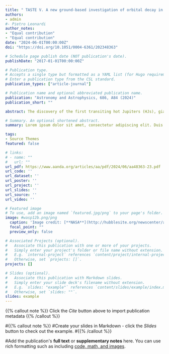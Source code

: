 ```yaml
---
title: " TASTE V. A new ground-based investigation of orbital decay in the ultra-hot Jupiter WASP-12b "
authors:
- admin
#- Pietro Leonardi
author_notes:
- "Equal contribution"
- "Equal contribution"
date: "2024-06-01T00:00:00Z"
doi: "https://doi.org/10.1051/0004-6361/202348363"

# Schedule page publish date (NOT publication's date).
publishDate: "2017-01-01T00:00:00Z"

# Publication type.
# Accepts a single type but formatted as a YAML list (for Hugo requirements).
# Enter a publication type from the CSL standard.
publication_types: ["article-journal"]

# Publication name and optional abbreviated publication name.
publication: "Astronomy and Astrophysics, 686, A84 (2024)"
publication_short: ""

abstract: The discovery of the first transiting hot Jupiters (HJs), giant planets on orbital periods shorter than P ~ 10 days, was announced more than 20 years ago. As both ground- and space-based follow-up observations are piling up, we are approaching the temporal baseline required to detect secular variations in their orbital parameters. In particular, several recent studies have focused on constraining the efficiency of the tidal decay mechanism to better understand the evolutionary timescales of HJ migration and engulfment. This can be achieved by measuring a monotonic decrease in orbital period dP/dt < 0 due to mechanical energy being dissipated by tidal friction. WASP-12b was the first HJ for which a tidal decay scenario appeared convincing, even though alternative explanations have been hypothesized. Here we present a new analysis based on 28 unpublished high-precision transit light curves gathered over a 12-yr baseline and combined with all the available archival data, and an updated set of stellar parameters from HARPS-N high-resolution spectra, which are consistent with a main-sequence scenario, close to the hydrogen exhaustion in the core. Our values of dP/dt = −30.72 ± 2.67 and Q′* = (2.13 ± 0.18) × 105 are statistically consistent with previous studies, and indicate that WASP-12 is undergoing fast tidal dissipation. We additionally report the presence of excess scatter in the timing data and discuss its possible origin. 

# Summary. An optional shortened abstract.
summary: Lorem ipsum dolor sit amet, consectetur adipiscing elit. Duis posuere tellus ac convallis placerat. Proin tincidunt magna sed ex sollicitudin condimentum.

tags:
- Source Themes
featured: false

# links:
# - name: ""
#   url: ""
url_pdf: https://www.aanda.org/articles/aa/pdf/2024/06/aa48363-23.pdf
url_code: ''
url_dataset: ''
url_poster: ''
url_project: ''
url_slides: ''
url_source: ''
url_video: ''

# Featured image
# To use, add an image named `featured.jpg/png` to your page's folder. 
image: #wasp12b.png/png
  caption: 'Image credit: [**NASA**](http://hubblesite.org/newscenter/archive/releases/2010/15/)'
  focal_point: ""
  preview_only: false

# Associated Projects (optional).
#   Associate this publication with one or more of your projects.
#   Simply enter your project's folder or file name without extension.
#   E.g. `internal-project` references `content/project/internal-project/index.md`.
#   Otherwise, set `projects: []`.
projects: []

# Slides (optional).
#   Associate this publication with Markdown slides.
#   Simply enter your slide deck's filename without extension.
#   E.g. `slides: "example"` references `content/slides/example/index.md`.
#   Otherwise, set `slides: ""`.
slides: example
---
```


{{% callout note %}}
Click the *Cite* button above to import publication metadata
{{% /callout %}}

#{{% callout note %}}
#Create your slides in Markdown - click the *Slides* button to check out the example.
#{{% /callout %}}

#Add the publication's **full text** or **supplementary notes** here. You can use rich formatting such as including [code, math, and images](https://docs.hugoblox.com/content/writing-markdown-latex/).